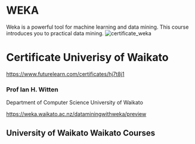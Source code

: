 # WEKA
 Weka is a powerful tool for machine learning and data mining. This course introduces you to practical data mining.
 ![certificate_weka](https://user-images.githubusercontent.com/16123495/29796516-6e915ab6-8c06-11e7-9cc4-8f8f3b5ab823.png)
# Certificate Univerisy of Waikato
https://www.futurelearn.com/certificates/hj7t8j1
 
 
### Prof Ian H. Witten 
Department of Computer Science 
University of Waikato

https://weka.waikato.ac.nz/dataminingwithweka/preview

## University of Waikato Waikato Courses

